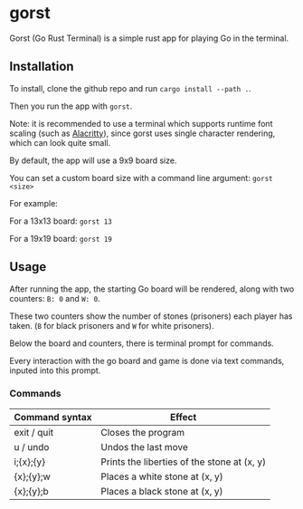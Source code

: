 # gorst
Gorst (Go Rust Terminal) is a simple rust app for playing Go in the terminal.

## Installation

To install, clone the github repo and run `cargo install --path .`.

Then you run the app with `gorst`.

Note: it is recommended to use a terminal which supports runtime font scaling (such as [Alacritty](https://github.com/alacritty/alacritty)), since gorst uses single character rendering, which can look quite small.

By default, the app will use a 9x9 board size.

You can set a custom board size with a command line argument: `gorst <size>`

For example:

For a 13x13 board: `gorst 13`

For a 19x19 board: `gorst 19`

## Usage

After running the app, the starting Go board will be rendered, along with two counters: `B: 0` and `W: 0`.

These two counters show the number of stones (prisoners) each player has taken. (`B` for black prisoners and `W` for white prisoners).

Below the board and counters, there is terminal prompt for commands.

Every interaction with the go board and game is done via text commands, inputed into this prompt.

### Commands

| Command syntax | Effect                                      |
|----------------|---------------------------------------------|
| exit / quit    | Closes the program                          |
| u / undo       | Undos the last move                         |
| i;{x};{y}      | Prints the liberties of the stone at (x, y) |
| {x};{y};w      | Places a white stone at (x, y)              |
| {x};{y};b      | Places a black stone at (x, y)              |
